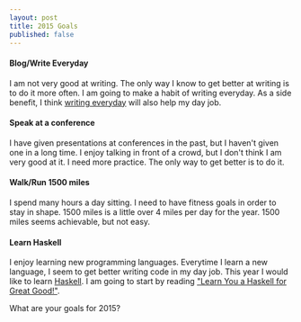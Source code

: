 ```yaml
---
layout: post
title: 2015 Goals
published: false
---
```


#### Blog/Write Everyday
I am not very good at writing. The only way I know to get better at writing is to do it more often. I am going to make a habit of writing everyday. As a side benefit, I think [writing everyday](http://www.shubhro.com/2014/12/27/software-engineers-should-write/) will also help my day job.

#### Speak at a conference
I have given presentations at conferences in the past, but I haven't given one in a long time. I enjoy talking in front of a crowd, but I don't think I am very good at it. I need more practice. The only way to get better is to do it.

#### Walk/Run 1500 miles
I spend many hours a day sitting. I need to have fitness goals in order to stay in shape. 1500 miles is a little over 4 miles per day for the year. 1500 miles seems achievable, but not easy.

#### Learn Haskell
I enjoy learning new programming languages. Everytime I learn a new language, I seem to get better writing code in my day job. This year I would like to learn [Haskell](https://www.haskell.org). I am going to start by reading ["Learn You a Haskell for Great Good!"](http://learnyouahaskell.com/).

What are your goals for 2015?

